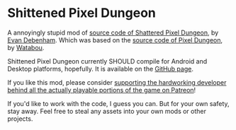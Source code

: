 # Shittened Pixel Dungeon

A annoyingly stupid mod of [source code of Shattered Pixel Dungeon](https://github.com/00-Evan/shattered-pixel-dungeon), by [Evan Debenham](https://shatteredpixel.com/about/). Which was based on the [source code of Pixel Dungeon](https://github.com/00-Evan/pixel-dungeon-gradle), by [Watabou](https://www.watabou.ru).

Shittened Pixel Dungeon currently SHOULD compile for Android and Desktop platforms, hopefully. It is available on the [GitHub page](https://github.com/Haukii/shittened-pixel-dungeon).

If you like this mod, please consider [supporting the hardworking developer behind all the actually playable portions of the game on Patreon](https://www.patreon.com/ShatteredPixel)!

If you'd like to work with the code, I guess you can. But for your own safety, stay away. Feel free to steal any assets into your own mods or other projects.